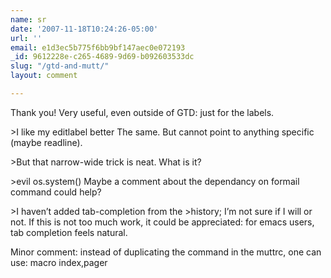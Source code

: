 ```yaml
---
name: sr
date: '2007-11-18T10:24:26-05:00'
url: ''
email: e1d3ec5b775f6bb9bf147aec0e072193
_id: 9612228e-c265-4689-9d69-b092603533dc
slug: "/gtd-and-mutt/"
layout: comment

---
```


Thank you! Very useful, even outside of GTD: just for the labels.

&gt;I like my editlabel better
The same. But cannot point to anything specific (maybe readline).

&gt;But that narrow-wide trick is neat.
What is it?

&gt;evil os.system()
Maybe a comment about the dependancy on formail command could help?

&gt;I haven’t added tab-completion from the &gt;history; I’m not sure if I will or not.
If this is not too much work, it could be appreciated: for emacs users, tab completion feels natural.

Minor comment: instead of duplicating the command in the muttrc, one can use:
macro index,pager
